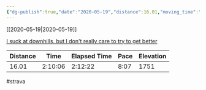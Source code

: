 ```yaml
---
{"dg-publish":true,"date":"2020-05-19","distance":16.01,"moving_time":"2:10:06","elapsed_time":"2:12:22","pace":"8:07","total_elevation_gain":1751,"url":"https://www.strava.com/activities/3479520892","permalink":"/01-personal/strava/2020-05-19-i-suck-at-downhills-but-i-don-t-really-care-to-try-to-get-better/","dgPassFrontmatter":true}
---
```



[[2020-05-19\|2020-05-19]]

[I suck at downhills, but I don't really care to try to get better](https://www.strava.com/activities/3479520892)

| Distance | Time    | Elapsed Time | Pace | Elevation |
| -------- | ------- | ------------ | ---- | --------- |
| 16.01    | 2:10:06 | 2:12:22      | 8:07 | 1751      |




#strava
